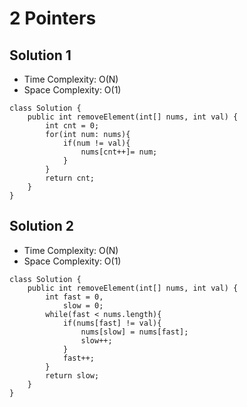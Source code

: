 # 2 Pointers
## Solution 1
* Time Complexity: O(N)
* Space Complexity: O(1)
```
class Solution {
    public int removeElement(int[] nums, int val) {
        int cnt = 0;
        for(int num: nums){
            if(num != val){
                nums[cnt++]= num;
            }
        }
        return cnt;
    }
}
```
## Solution 2
* Time Complexity: O(N)
* Space Complexity: O(1)
```
class Solution {
    public int removeElement(int[] nums, int val) {
        int fast = 0,
            slow = 0;
        while(fast < nums.length){
            if(nums[fast] != val){
                nums[slow] = nums[fast];
                slow++;
            }
            fast++;
        }
        return slow;
    }
}
```